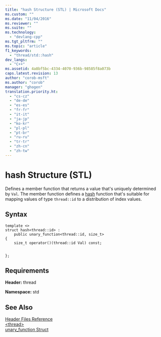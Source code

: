 ```yaml
---
title: "hash Structure (STL) | Microsoft Docs"
ms.custom: ""
ms.date: "11/04/2016"
ms.reviewer: ""
ms.suite: ""
ms.technology: 
  - "devlang-cpp"
ms.tgt_pltfrm: ""
ms.topic: "article"
f1_keywords: 
  - "thread/std::hash"
dev_langs: 
  - "C++"
ms.assetid: 4a8bf5bc-4334-4070-936b-98585f8a073b
caps.latest.revision: 13
author: "corob-msft"
ms.author: "corob"
manager: "ghogen"
translation.priority.ht: 
  - "cs-cz"
  - "de-de"
  - "es-es"
  - "fr-fr"
  - "it-it"
  - "ja-jp"
  - "ko-kr"
  - "pl-pl"
  - "pt-br"
  - "ru-ru"
  - "tr-tr"
  - "zh-cn"
  - "zh-tw"
---
```

# hash Structure (STL)
Defines a member function that returns a value that's uniquely determined by `Val`. The member function defines a [hash](../standard-library/hash-class.md) function that's suitable for mapping values of type `thread::id` to a distribution of index values.  
  
## Syntax  
  
```  
template <>  
struct hash<thread::id> :   
    public unary_function<thread::id, size_t>  
{  
    size_t operator()(thread::id Val) const;

 
};  
```  
  
## Requirements  
 **Header:** thread  
  
 **Namespace:** std  
  
## See Also  
 [Header Files Reference](../standard-library/cpp-standard-library-header-files.md)   
 [\<thread>](../standard-library/thread.md)   
 [unary_function Struct](../standard-library/unary-function-struct.md)
